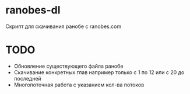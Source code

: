 # ranobes-dl
Скрипт для скачивания ранобе с ranobes.com


# TODO

* Обновление существующего файла ранобе
* Скачивание конкретных глав например только с 1 по 12 или с 20 до последней
* Многопоточная работа с указанием кол-ва потоков
 
